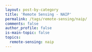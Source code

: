 ```yaml
---
layout: post-by-category
title: 'Remote Sensing - NAIP'
permalink: /tags/remote-sensing/naip/
comments: false
author_profile: false
is-main-topic: false
topics:
  remote-sensing: naip
---
```

